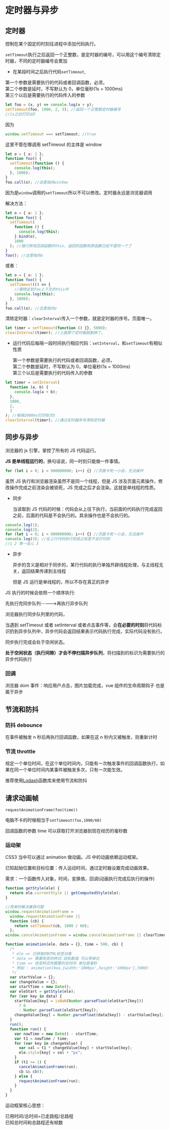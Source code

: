 # 定时器与异步

## 定时器

控制在某个固定的时刻往进程中添加代码执行。

`setTimeout`执行之后返回一个正整数，是定时器的编号，可以用这个编号清除定时器，不同的定时器编号会累加

- 在某段时间之后执行代码`setTimeout`,

第一个参数是需要执行的代码或者回调函数，必须，  
第二个参数是延时，不写默认为 0，单位毫秒(1s = 1000ms)  
第三个以后是需要执行的代码传入的参数

```js
let foo = (x, y) => console.log(x + y);
setTimeout(foo, 1000, 2, 3); //返回一个正整数定时器编号
//1s之后打印出5
```

因为

```js
window.setTimeout === setTimeout; //true
```

这里不管在哪调用 setTimeout 的主体是 window

```js
let o = { a: 1 };
function foo() {
  setTimeout(function () {
    console.log(this);
  }, 1000);
}
foo.call(o); //这里指向window
```

因为是`window`调用的`setTimeout`所以不可以修改。定时器永远是浏览器调用

解决方法：

```js
let o = { a: 1 };
function foo() {
  setTimeout(
    function () {
      console.log(this);
    }.bind(o),
    1000
  ); //强行修改回调函数的this，返回的函数和原函数已经不是同一个了
}
foo(); //这里指向o
```

或者：

```js
let o = { a: 1 };
function foo() {
  setTimeout(() => {
    //硬绑定到foo上下文的this中
    console.log(this);
  }, 1000);
}
foo.call(o); //这里指向o
```

清除定时器：`clearInterval`传入一个参数，就是定时器的序号。页面唯一。

```js
let timer = setTimeout(function () {}, 5000);
clearInterval(timer); //上面那个定时器就删掉了。
```

- 运行代码后每隔一段时间执行相应代码：`setInterval`，和`setTimeout`有相似性质

  第一个参数是需要执行的代码或者回调函数，必须，  
  第二个参数是延时，不写默认为 0，单位毫秒(1s = 1000ms)  
  第三个以后是需要执行的代码传入的参数

```js
let timer = setInterval(
  function (a, b) {
    console.log(a + b);
  },
  1000,
  2,
  3
); //每隔1000ms打印依次5
clearInterval(timer); //通过定时器序号清除定时器
```

## 同步与异步

浏览器的 js 引擎，掌控了所有的 JS 代码运行。

**JS 是单线程运行的**，换句话说，同一时刻只能做一件事情。

```js
for (let i = 0; i < 900000000; i++) {} //页面卡死一小会，无法操作
```

虽然 JS 执行和浏览器渲染虽然不是同一个线程，但是 JS 涉及页面元素操作，修改操作完成之前渲染会被锁死，JS 完成之后才会渲染。这就是单线程的性质。

- 同步

  当读取到 JS 代码的时候：代码会从上往下执行，当前面的代码执行完成返回之前，后面的代码是不会执行的。其余操作也是不会执行的。

```js
console.log(1);
console.log(2);
for (let i = 0; i < 900000000; i++) {} //页面卡死一小会，无法操作
console.log(3); //在上行代码执行完成之前是不会打印的
//1 2 等一会儿 3
```

- 异步

  异步的含义是相对于同步的，某行代码的执行单独开辟线程处理，与主线程无关，返回结果传递到主线程

  但是 JS 运行是单线程的，所以不存在真正的异步

JS 执行的时候会依照一个顺序执行:

先执行完同步队列----->再执行异步队列

浏览器执行同步队列里的代码，

当遇到 setTimeout 或者 setInterval 或者点击事件等，会**在必要的时刻**将代码标识扔到异步队列中，异步代码会返回结果表示代码执行完成，实际代码没有执行。

同步执行完成会处于空闲状态。

**处于空闲状态（执行间隙）才会不停扫描异步队列**，将扫描到的标识为需要执行的异步代码执行

### 回调

浏览器 dom 事件：响应用户点击，图片加载完成，vue 组件的生命周期钩子 也是属于异步

## 节流和防抖

### 防抖 debounce

在事件被触发 n 秒后再执行回调函数，如果在这 n 秒内又被触发，则重新计时

### 节流 throttle

规定一个单位时间，在这个单位时间内，只能有一次触发事件的回调函数执行，如果在同一个单位时间内某事件被触发多次，只有一次能生效。

推荐使用[Lodash](https://lodash.com/)函数库来使用节流和防抖

## 请求动画帧

`requestAnimationFrame(foo(time))`

电脑不卡的时候相当于`setTimeout(foo,1000/60)`

回调函数的参数 time 可以获取打开浏览器到现在经历的毫秒数

### 运动架

CSS3 当中可以通过 animation 做动画。JS 中的动画依赖运动框架。

已知起始位置和目标位置：传入运动时间，通过定时器设置完成动画效果。

需求：一个函数传入对象，时间，变换值，回调(动画执行完成后执行的操作)

```js
function getStyle(ele) {
  return ele.currentStyle || getComputedStyle(ele);
}

//简单的解决兼容问题
window.requestAnimationFrame =
  window.requestAnimationFrame ||
  function (cb) {
    return setTimeout(cb, 1000 / 60);
  };
window.cancelAnimationFrame = window.cancelAnimationFrame || clearTimeout;

function animation(ele, data = {}, time = 500, cb) {
  /*
   * ele => 已获取的HTML标签对象
   * data => 需要改变的样式:目标数值 可以带单位
   * time => 改变样式所需要的总时间 单位是毫秒
   * 例如 : animation(box,{width:'1000px',height:'1000px'},5000)
   */
  var startValue = {};
  var changeValue = {};
  var startTime = new Date();
  var eleStart = getStyle(ele);
  for (var key in data) {
    startValue[key] = isNaN(Number.parseFloat(eleStart[key]))
      ? 0
      : Number.parseFloat(eleStart[key]);
    changeValue[key] = Number.parseFloat(data[key]) - startValue[key];
  }
  run();
  function run() {
    var nowTime = new Date() - startTime;
    var t1 = nowTime / time;
    for (var key in changeValue) {
      var val = t1 * changeValue[key] + startValue[key];
      ele.style[key] = val + "px";
    }
    if (t1 >= 1) {
      cancelAnimationFrame(run);
      cb && cb();
    } else {
      requestAnimationFrame(run);
    }
  }
}
```

运动框架核心思想：

已用时间/总时间=已走路程/总路程  
已知总时间和总路程还有帧数
